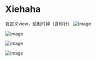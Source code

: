# Xiehaha
自定义view，绘制时钟（含秒针）
![image](https://github.com/XieHaha/Xiehaha/blob/master/1.png)


![image](https://github.com/XieHaha/Xiehaha/blob/master/2.png)


![image](https://github.com/XieHaha/Xiehaha/blob/master/3.png)


![image](https://github.com/XieHaha/Xiehaha/blob/master/4.png)
